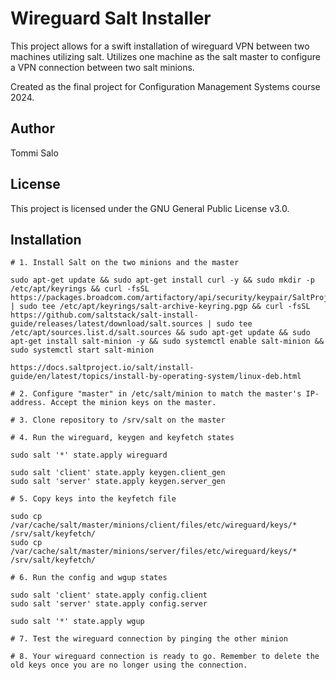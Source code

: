 # Wireguard Salt Installer

This project allows for a swift installation of wireguard VPN between two machines utilizing salt. Utilizes one machine as the salt master to configure a VPN connection between two salt minions.

Created as the final project for Configuration Management Systems course 2024.

## Author

Tommi Salo

## License 

This project is licensed under the GNU General Public License v3.0.

## Installation

```
# 1. Install Salt on the two minions and the master

sudo apt-get update && sudo apt-get install curl -y && sudo mkdir -p /etc/apt/keyrings && curl -fsSL https://packages.broadcom.com/artifactory/api/security/keypair/SaltProjectKey/public | sudo tee /etc/apt/keyrings/salt-archive-keyring.pgp && curl -fsSL https://github.com/saltstack/salt-install-guide/releases/latest/download/salt.sources | sudo tee /etc/apt/sources.list.d/salt.sources && sudo apt-get update && sudo apt-get install salt-minion -y && sudo systemctl enable salt-minion && sudo systemctl start salt-minion

https://docs.saltproject.io/salt/install-guide/en/latest/topics/install-by-operating-system/linux-deb.html

# 2. Configure "master" in /etc/salt/minion to match the master's IP-address. Accept the minion keys on the master.

# 3. Clone repository to /srv/salt on the master

# 4. Run the wireguard, keygen and keyfetch states

sudo salt '*' state.apply wireguard

sudo salt 'client' state.apply keygen.client_gen
sudo salt 'server' state.apply keygen.server_gen

# 5. Copy keys into the keyfetch file

sudo cp /var/cache/salt/master/minions/client/files/etc/wireguard/keys/* /srv/salt/keyfetch/
sudo cp /var/cache/salt/master/minions/server/files/etc/wireguard/keys/* /srv/salt/keyfetch/

# 6. Run the config and wgup states

sudo salt 'client' state.apply config.client
sudo salt 'server' state.apply config.server

sudo salt '*' state.apply wgup

# 7. Test the wireguard connection by pinging the other minion

# 8. Your wireguard connection is ready to go. Remember to delete the old keys once you are no longer using the connection.

```
